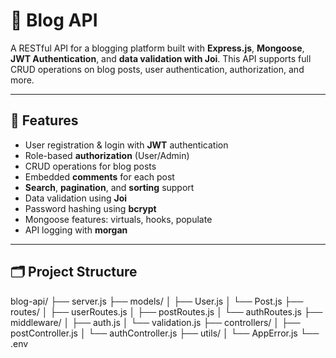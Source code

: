 # 📝 Blog API

A RESTful API for a blogging platform built with **Express.js**, **Mongoose**, **JWT Authentication**, and **data validation with Joi**. This API supports full CRUD operations on blog posts, user authentication, authorization, and more.

---

## 🚀 Features

- User registration & login with **JWT** authentication
- Role-based **authorization** (User/Admin)
- CRUD operations for blog posts
- Embedded **comments** for each post
- **Search**, **pagination**, and **sorting** support
- Data validation using **Joi**
- Password hashing using **bcrypt**
- Mongoose features: virtuals, hooks, populate
- API logging with **morgan**

---

## 🗂️ Project Structure

blog-api/ 
  ├── server.js 
  ├── models/ 
        │ ├── User.js 
        │ └── Post.js 
  ├── routes/ 
    │ ├── userRoutes.js 
    │ ├── postRoutes.js 
    │ └── authRoutes.js 
  ├── middleware/ 
    │ ├── auth.js 
    │ └── validation.js 
  ├── controllers/ 
    │ ├── postController.js 
    │ └── authController.js 
  ├── utils/ 
    │ └── AppError.js 
  └── .env
